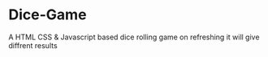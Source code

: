 # Dice-Game
A HTML CSS & Javascript based dice rolling game
on refreshing it will give diffrent results
